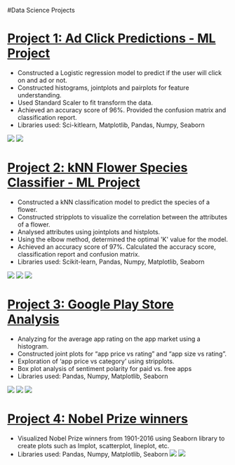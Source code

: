 #Data Science Projects

# [Project 1: Ad Click Predictions - ML Project](https://github.com/SatyamedhasP/Satyamedhas_Portfolio/blob/main/Ad%20click%20predictions.ipynb)
*	Constructed a Logistic regression model to predict if the user will click on and ad or not. 
*	Constructed histograms, jointplots and pairplots for feature understanding.
*	Used Standard Scaler to fit transform the data.
*	Achieved an accuracy score of 96%. Provided the confusion matrix and classification report.
*	Libraries used: Sci-kitlearn, Matplotlib, Pandas, Numpy, Seaborn

![](https://github.com/SatyamedhasP/Satyamedhas_Portfolio/blob/main/ad%20click%20images/Ad%20click%20predictions.png)
![](https://github.com/SatyamedhasP/Satyamedhas_Portfolio/blob/main/ad%20click%20images/Confusion%20Matrix.png)

# [Project 2: kNN Flower Species Classifier - ML Project](https://github.com/SatyamedhasP/Satyamedhas_Portfolio/blob/main/kNN_iris.ipynb)
* Constructed a kNN classification model to predict the species of a flower.
* Constructed stripplots to visualize the correlation between the attributes of a flower.
* Analysed attributes using jointplots and histplots.
* Using the elbow method, determined the optimal 'K' value for the model.
* Achieved an accuracy score of 97%. Calculated the accuracy score, classification report and confusion matrix.
* Libraries used: Scikit-learn, Pandas, Numpy, Matplotlib, Seaborn

![](https://github.com/SatyamedhasP/Satyamedhas_Portfolio/blob/main/knn%20iris%20images/pairplot.png)
![](https://github.com/SatyamedhasP/Satyamedhas_Portfolio/blob/main/knn%20iris%20images/confusion%20matrix.png)
![](https://github.com/SatyamedhasP/Satyamedhas_Portfolio/blob/main/knn%20iris%20images/elbow.png)


# [Project 3: Google Play Store Analysis](https://github.com/SatyamedhasP/Satyamedhas_Portfolio/blob/main/Android_app_market.ipynb)
* Analyzing for the average app rating on the app market using a histogram.
* Constructed joint plots for “app price vs rating” and “app size vs rating”.
* Exploration of ‘app price vs category’ using stripplots.
* Box plot analysis of sentiment polarity for paid vs. free apps
* Libraries used: Pandas, Numpy, Matplotlib, Seaborn 

![](https://github.com/SatyamedhasP/Satyamedhas_Portfolio/blob/main/Android%20app%20images/App%20distribution.png)
![](https://github.com/SatyamedhasP/Satyamedhas_Portfolio/blob/main/Android%20app%20images/Stripplot.png)
![](https://github.com/SatyamedhasP/Satyamedhas_Portfolio/blob/main/Android%20app%20images/Boxplot.png)

# [Project 4: Nobel Prize winners](https://github.com/SatyamedhasP/Satyamedhas_Portfolio/blob/main/Nobel_Prize_winners.ipynb)
* Visualized Nobel Prize winners from 1901-2016 using Seaborn library to create plots such as lmplot, scatterplot, lineplot, etc.
* Libraries used: Pandas, Numpy, Matplotlib, Seaborn
![](https://github.com/SatyamedhasP/Satyamedhas_Portfolio/blob/main/Nobel%20prize%20images/linechart.png)
![](https://github.com/SatyamedhasP/Satyamedhas_Portfolio/blob/main/Nobel%20prize%20images/lmplot.png)
